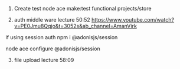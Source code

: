 
1. Create test
node ace make:test functional projects/store

2. auth middle ware
lecture 50:52
https://www.youtube.com/watch?v=PE0Jmu8Qqjo&t=3052s&ab_channel=AmanVirk

if using session auth
npm i @adonisjs/session

node ace configure @adonisjs/session

3. file upload
lecture 58:09